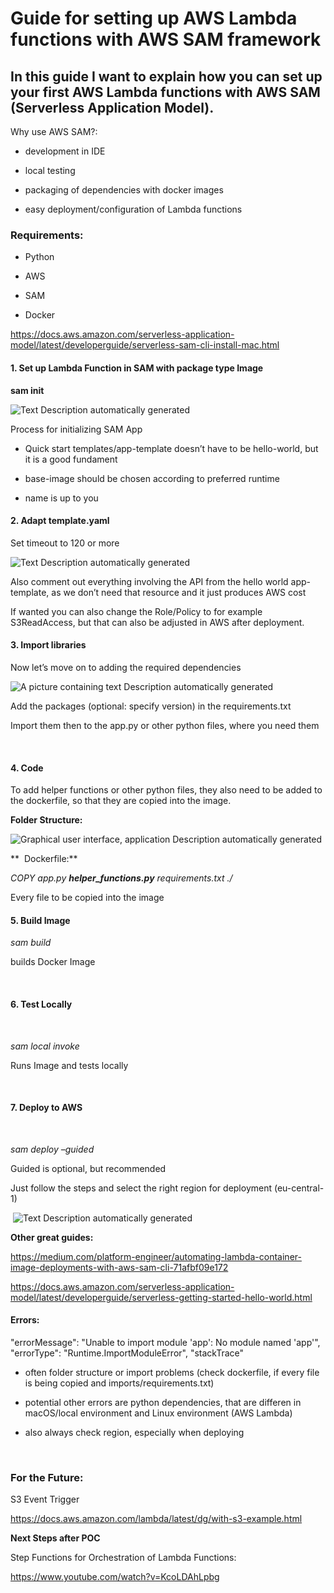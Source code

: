 # Guide for setting up AWS Lambda functions with AWS SAM framework
## In this guide I want to explain how you can set up your first AWS Lambda functions with AWS SAM (Serverless Application Model).


Why use AWS SAM?:

  - development in IDE

  - local testing

  - packaging of dependencies with docker images

  - easy deployment/configuration of Lambda functions

### Requirements:

  - Python

  - AWS

  - SAM

  - Docker

<https://docs.aws.amazon.com/serverless-application-model/latest/developerguide/serverless-sam-cli-install-mac.html>


#### 1\. Set up Lambda Function in SAM with package type Image

**sam init**

![Text Description automatically generated](media/image1.png)

Process for initializing SAM App

  - Quick start templates/app-template doesn’t have to be hello-world,
    but it is a good fundament

  - base-image should be chosen according to preferred runtime

  - name is up to you

#### **2. Adapt template.yaml**

Set timeout to 120 or more

![Text Description automatically generated](media/image2.png)

Also comment out everything involving the API from the hello world
app-template, as we don’t need that resource and it just produces AWS
cost

If wanted you can also change the Role/Policy to for example
S3ReadAccess, but that can also be adjusted in AWS after deployment.

#### **3. Import libraries**

Now let’s move on to adding the required dependencies

![A picture containing text Description automatically
generated](media/image3.png)

Add the packages (optional: specify version) in the requirements.txt

Import them then to the app.py or other python files, where you need
them

 

#### **4. Code**

To add helper functions or other python files, they also need to be
added to the dockerfile, so that they are copied into the image.

**Folder Structure:**

![Graphical user interface, application Description automatically
generated](media/image4.png)

**  Dockerfile:**

*COPY app.py **helper\_functions.py** requirements.txt ./*

Every file to be copied into the image

#### **5. Build Image**

*sam build*

builds Docker Image

 

#### **6. Test Locally**

 

*sam local invoke*

Runs Image and tests locally

 

#### **7. Deploy to AWS**

 

*sam deploy –guided*

Guided is optional, but recommended

Just follow the steps and select the right region for deployment
(eu-central-1)

 ![Text Description automatically generated](media/image5.png)

**Other great guides:**

<https://medium.com/platform-engineer/automating-lambda-container-image-deployments-with-aws-sam-cli-71afbf09e172>

https://docs.aws.amazon.com/serverless-application-model/latest/developerguide/serverless-getting-started-hello-world.html

#### Errors:

"errorMessage": "Unable to import module 'app': No module named 'app'",
"errorType": "Runtime.ImportModuleError", "stackTrace"

  - often folder structure or import problems (check dockerfile, if
    every file is being copied and imports/requirements.txt)

  - potential other errors are python dependencies, that are differen in
    macOS/local environment and Linux environment (AWS Lambda)

  - also always check region, especially when deploying

 

### For the Future: 

S3 Event Trigger

<https://docs.aws.amazon.com/lambda/latest/dg/with-s3-example.html>

**Next Steps after POC**

Step Functions for Orchestration of Lambda Functions:

<https://www.youtube.com/watch?v=KcoLDAhLpbg>
